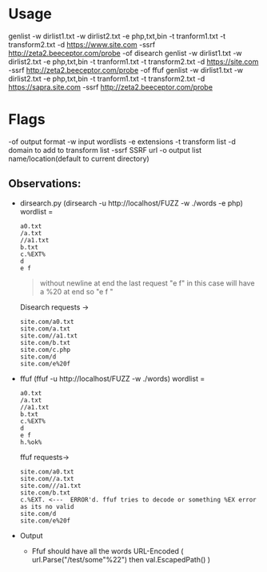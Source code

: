
# Usage 

genlist -w dirlist1.txt -w dirlist2.txt -e php,txt,bin -t tranform1.txt -t transform2.txt -d https://www.site.com -ssrf http://zeta2.beeceptor.com/probe -of disearch
genlist -w dirlist1.txt -w dirlist2.txt -e php,txt,bin -t tranform1.txt -t transform2.txt -d https://site.com -ssrf http://zeta2.beeceptor.com/probe -of ffuf
genlist -w dirlist1.txt -w dirlist2.txt -e php,txt,bin -t tranform1.txt -t transform2.txt -d https://sapra.site.com -ssrf http://zeta2.beeceptor.com/probe


# Flags

-of output format
-w input wordlists
-e extensions
-t transform list
-d domain to add to transform list
-ssrf SSRF url
-o output list name/location(default to current directory)



## Observations:

* dirsearch.py (dirsearch -u http://localhost/FUZZ -w ./words -e php)
    wordlist = 
    ```
    a0.txt
    /a.txt
    //a1.txt
    b.txt
    c.%EXT%
    d
    e f

    ```
    > without newline at end the last request "e f" in this case will have a %20 at end so "e f "

    Disearch requests ->
    ```
    site.com/a0.txt
    site.com/a.txt
    site.com//a1.txt
    site.com/b.txt
    site.com/c.php
    site.com/d
    site.com/e%20f
    ```

* ffuf (ffuf -u http://localhost/FUZZ -w ./words)
    wordlist = 
    ```
    a0.txt
    /a.txt
    //a1.txt
    b.txt
    c.%EXT%
    d
    e f
    h.%ok%
    ```

    ffuf requests->
    ```
    site.com/a0.txt
    site.com//a.txt
    site.com///a1.txt
    site.com/b.txt
    c.%EXT. <---  ERROR'd. ffuf tries to decode or something %EX error as its no valid
    site.com/d
    site.com/e%20f
    ```

* Output
    * Ffuf should have all the words URL-Encoded ( url.Parse("/test/some\"%22") then val.EscapedPath() )